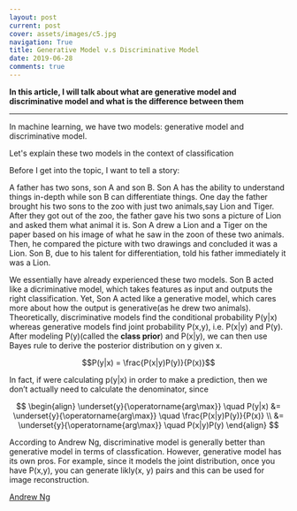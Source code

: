 ```yaml
---
layout: post
current: post
cover: assets/images/c5.jpg
navigation: True
title: Generative Model v.s Discriminative Model
date: 2019-06-28
comments: true
---
```



**In this article, I will talk about what are generative model and discriminative model and what is the difference between them**

------------------

In machine learning, we have two models: generative model and discriminative model. 

Let's explain these two models in the context of classification

Before I get into the topic, I want to tell a story:

A father has two sons, son A and son B. Son A has the ability to understand things in-depth while son B can differentiate things. One day the father brought his two sons to the zoo with just two animals,say Lion and Tiger. After they got out of the zoo, the father gave his two sons a picture of Lion and asked them what animal it is. Son A drew a Lion and a Tiger on the paper based on his image of what he saw in the zoon of these two animals. Then, he compared the picture with two drawings and concluded it was a Lion. Son B, due to his talent for differentiation, told his father immediately it was a Lion. 


We essentially have already experienced these two models. Son B acted like a dicriminative model, which takes features as input and outputs the right classification. Yet, Son A acted like a generative model, which cares more about how the output is generative(as he drew two animals). Theoretically, discriminative models find the conditional probability P(y\|x) whereas generative models find joint probability P(x,y), i.e. P(x\|y) and P(y). After modeling P(y)(called the **class prior**) and P(x\|y), we can then use Bayes rule to derive the posterior distribution on y given x. 


$$P(y|x) = \frac{P(x|y)P(y)}{P(x)}$$

In fact, if were calculating p(y\|x) in order to make a prediction, then we don’t actually need to calculate the denominator, since


$$
\begin{align}
\underset{y}{\operatorname{arg\max}} \quad P(y|x) &= \underset{y}{\operatorname{arg\max}} \quad \frac{P(x|y)P(y)}{P(x)} \\
&= \underset{y}{\operatorname{arg\max}} \quad P(x|y)P(y)
\end{align}
$$


According to Andrew Ng, discriminative model is generally better than generative model in terms of classfication. However, generative model has its own pros. For example, since it models the joint distribution, once you have P(x,y), you can generate likly(x, y) pairs and this can be used for image reconstruction. 



<a href="http://cs229.stanford.edu/notes/cs229-notes2.pdf" style="font-weight:normal;">Andrew Ng</a>

